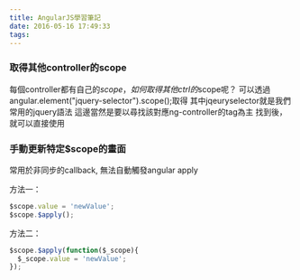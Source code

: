 ```yaml
---
title: AngularJS學習筆記
date: 2016-05-16 17:49:33
tags:
---
```


### 取得其他controller的scope

每個controller都有自己的$scope，如何取得其他ctrl的$scope呢？
可以透過angular.element("jquery-selector").scope();取得
其中jqeuryselector就是我們常用的jquery語法
這邊當然是要以尋找該對應ng-controller的tag為主
找到後，就可以直接使用
<!-- more -->
### 手動更新特定$scope的畫面

常用於非同步的callback, 無法自動觸發angular apply

方法一：
``` js
$scope.value = 'newValue';
$scope.$apply();
```

方法二：
``` js
$scope.$apply(function($_scope){
  $_scope.value = 'newValue';
});
```